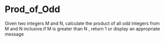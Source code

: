 # Prod_of_Odd
Given two integers M and N, calculate the product of all odd integers from M and N inclusive.if M is greater than N , return 1 or display an appropriate message
